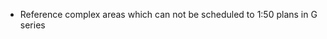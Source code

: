 - Reference complex areas which can not be scheduled to <span class="highlight-red">1:50</span> plans in G series
